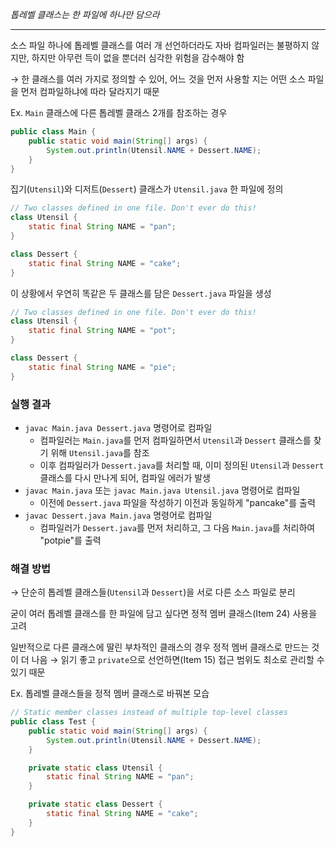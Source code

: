 *톱레벨 클래스는 한 파일에 하나만 담으라*

---

소스 파일 하나에 톱레벨 클래스를 여러 개 선언하더라도 자바 컴파일러는 불평하지 않지만, 하지만 아무런 득이 없을 뿐더러 심각한 위험을 감수해야 함 

→ 한 클래스를 여러 가지로 정의할 수 있어, 어느 것을 먼저 사용할 지는 어떤 소스 파일을 먼저 컴파일하냐에 따라 달라지기 때문

Ex. `Main` 클래스에 다른 톱레벨 클래스 2개를 참조하는 경우

```java
public class Main {
    public static void main(String[] args) {
        System.out.println(Utensil.NAME + Dessert.NAME);
    }
}
```

집기(`Utensil`)와 디저트(`Dessert`) 클래스가 `Utensil.java` 한 파일에 정의

```java
// Two classes defined in one file. Don't ever do this!
class Utensil {
    static final String NAME = "pan";
}

class Dessert {
    static final String NAME = "cake";
}
```

이 상황에서 우연히 똑같은 두 클래스를 담은 `Dessert.java` 파일을 생성

```java
// Two classes defined in one file. Don't ever do this!
class Utensil {
    static final String NAME = "pot";
}

class Dessert {
    static final String NAME = "pie";
}
```

### 실행 결과

- `javac Main.java Dessert.java` 명령어로 컴파일
    - 컴파일러는 `Main.java`를 먼저 컴파일하면서 `Utensil`과 `Dessert` 클래스를 찾기 위해 `Utensil.java`를 참조
    - 이후 컴파일러가 `Dessert.java`를 처리할 때, 이미 정의된 `Utensil`과 `Dessert` 클래스를 다시 만나게 되어, 컴파일 에러가 발생
- `javac Main.java` 또는 `javac Main.java Utensil.java` 명령어로 컴파일
    - 이전에 `Dessert.java` 파일을 작성하기 이전과 동일하게 "pancake"를 출력
- `javac Dessert.java Main.java` 명령어로 컴파일
    - 컴파일러가 `Dessert.java`를 먼저 처리하고, 그 다음 `Main.java`를 처리하여 "potpie"를 출력

### 해결 방법

→ 단순히 톱레벨 클래스들(`Utensil`과 `Dessert`)을 서로 다른 소스 파일로 분리

굳이 여러 톱레벨 클래스를 한 파일에 담고 싶다면 정적 멤버 클래스(Item 24) 사용을 고려

일반적으로 다른 클래스에 딸린 부차적인 클래스의 경우 정적 멤버 클래스로 만드는 것이 더 나음 → 읽기 좋고 `private`으로 선언하면(Item 15) 접근 범위도 최소로 관리할 수 있기 때문

Ex. 톱레벨 클래스들을 정적 멤버 클래스로 바꿔본 모습

```java
// Static member classes instead of multiple top-level classes
public class Test {
    public static void main(String[] args) {
        System.out.println(Utensil.NAME + Dessert.NAME);
    }

    private static class Utensil {
        static final String NAME = "pan";
    }

    private static class Dessert {
        static final String NAME = "cake";
    }
}

```
